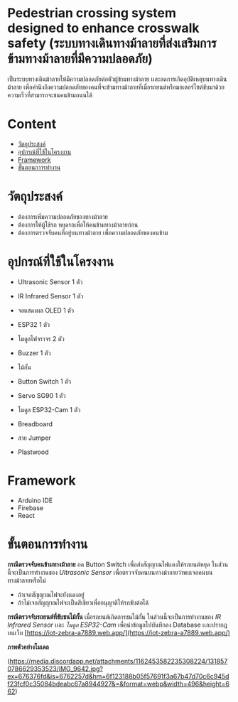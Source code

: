 # Pedestrian crossing system designed to enhance crosswalk safety (ระบบทางเดินทางม้าลายที่ส่งเสริมการข้ามทางม้าลายที่มีความปลอดภัย) 

เป็นระบบทางเดินม้าลายให้มีความปลอดภัยต่อตัวผู้ข้ามทางม้าลาย เเละลดการเกิดอุบัติเหตุบนทางเดินม้าลาย เพื่อคำนึงถึงความปลอดภัยของคนที่จะข้ามทางม้าลายที่เมื่อรถยนต์หรือมอเตอร์ไซต์ขับมาด้วยความเร็วที่สามารถจะชนคนข้ามถนนได้

# Content
 - [วัตถุประสงค์](#วัตถุประสงค์)
 - [อุปกรณ์ที่ใช้ในโครงงาน](#อุปกรณ์ที่ใช้ในโครงงาน)
 - [Framework](#Framework)
 - [ขั้นตอนกาารทำงาน](#ขั้นตอนการทำงาน)


# วัตถุประสงค์

 - ต้องการเพิ่มความปลอดภัยของทางม้าลาย
 - ต้องการให้ผู้ใช้รถ หยุดรถเพื่อให้คนข้ามทางม้าลายก่อน
 - ต้องการตรวจจับคนที่อยู่บนทางม้าลาย เพื่อความปลอดภัยของคนข้าม
 
# อุปกรณ์ที่ใช้ในโครงงาน 
- Ultrasonic Sensor 1 ตัว

- IR Infrared Sensor 1 ตัว

- จอแสดงผล OLED 1 ตัว

- ESP32 1 ตัว

- โมดูลไฟจราจร 2 ตัว

- Buzzer 1 ตัว

- ไม้กั้น

- Button Switch 1 ตัว

- Servo SG90 1 ตัว

- โมดูล ESP32-Cam 1 ตัว

- Breadboard

- สาย Jumper

- Plastwood

# Framework
 - Arduino IDE
 - Firebase
 - React
# ขั้นตอนการทำงาน
**กรณีตรวจจับคนข้ามทางม้าลาย**
 กด Button Switch เพื่อส่งสัญญาณไฟเเดงให้รถยนต์หยุด ในส่วนนี้จะเป็นการทำงานของ *Ultrasonic Sensor* เพื่อตรวจจับคนบนทางม้าลายว่าพบเจอคนบนทางม้าลายหรือไม่ 
- ถ้าเจอสัญญาณไฟจะยังเเดงอยู่
- ถ้าไม่เจอสัญญาณไฟจะเป็นสีเขียวเพื่ออนุญาติให้รถขับต่อได้

**กรณีตรวจจับรถยนต์ที่ขับชนไม้กั้น**
เมื่อรถยนต์เกิดการชนไม้กั้น ในส่วนนี้จะเป็นการทำงานของ *IR Infrared Sensor* เเละ *โมดูล ESP32-Cam* เพื่อนำข้อมูลไปบันทึกลง Database เเละปรากฎบนเว็บ [https://iot-zebra-a7889.web.app/](https://iot-zebra-a7889.web.app/)

**ภาพตัวอย่างโมเดล**
 
(https://media.discordapp.net/attachments/1162453582235308224/1318570786629353523/IMG_9642.jpg?ex=676376fd&is=6762257d&hm=6f123188b05f57691f3a67b47d70c6c945df23fcf0c35084bdeabc67a8944927&=&format=webp&width=496&height=662)
